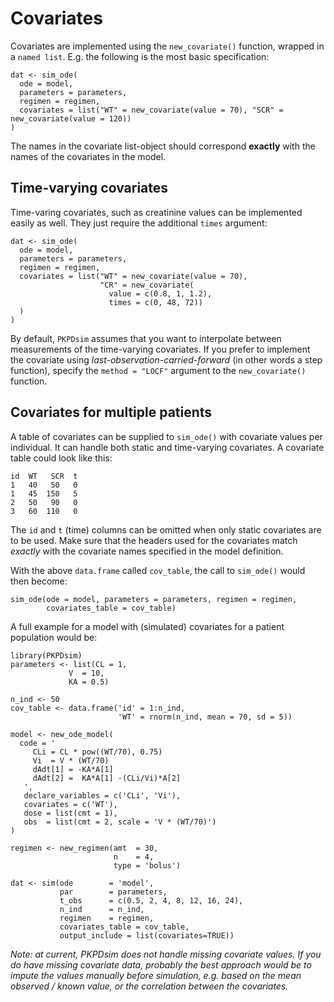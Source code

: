 # Covariates

Covariates are implemented using the `new_covariate()` function, wrapped in a `named list`. E.g. the following is the most basic specification:

    dat <- sim_ode(
      ode = model,
      parameters = parameters,
      regimen = regimen,
      covariates = list("WT" = new_covariate(value = 70), "SCR" = new_covariate(value = 120))
    )

The names in the covariate list-object should correspond **exactly** with the names of the covariates in the model.

## Time-varying covariates

Time-varing covariates, such as creatinine values can be implemented easily as well. They just require the additional `times` argument:

    dat <- sim_ode(
      ode = model,
      parameters = parameters,
      regimen = regimen,
      covariates = list("WT" = new_covariate(value = 70),
                        "CR" = new_covariate(
                          value = c(0.8, 1, 1.2),
                          times = c(0, 48, 72))
      )
    )

By default, `PKPDsim` assumes that you want to interpolate between measurements of the time-varying covariates. If you prefer to implement the covariate using *last-observation-carried-forward* (in other words a step function), specify the `method = "LOCF"` argument to the `new_covariate()` function.

## Covariates for multiple patients

A table of covariates can be supplied to `sim_ode()` with covariate values per individual. It can handle both static and time-varying covariates. A covariate table could look like this:

    id  WT   SCR  t
    1   40   50   0
    1   45  150   5
    2   50   90   0
    3   60  110   0

The `id` and `t` (time) columns can be omitted when only static covariates are to be used. Make sure that the headers used for the covariates match *exactly* with the covariate names specified in the model definition.

With the above `data.frame` called `cov_table`, the call to `sim_ode()` would then become:

    sim_ode(ode = model, parameters = parameters, regimen = regimen,
            covariates_table = cov_table)

A full example for a model with (simulated) covariates for a patient population would be:

    library(PKPDsim)
    parameters <- list(CL = 1,
                 V  = 10,
                 KA = 0.5)

    n_ind <- 50
    cov_table <- data.frame('id' = 1:n_ind,
                            'WT' = rnorm(n_ind, mean = 70, sd = 5))

    model <- new_ode_model(
      code = '
         CLi = CL * pow((WT/70), 0.75)
         Vi  = V * (WT/70)
         dAdt[1] = -KA*A[1]
         dAdt[2] =  KA*A[1] -(CLi/Vi)*A[2]
       ',
       declare_variables = c('CLi', 'Vi'),
       covariates = c('WT'),
       dose = list(cmt = 1),
       obs  = list(cmt = 2, scale = 'V * (WT/70)')
    )

    regimen <- new_regimen(amt  = 30,
                           n    = 4,
                           type = 'bolus')

    dat <- sim(ode        = 'model',
               par        = parameters,
               t_obs      = c(0.5, 2, 4, 8, 12, 16, 24),
               n_ind      = n_ind,
               regimen    = regimen,
               covariates_table = cov_table,
               output_include = list(covariates=TRUE))


*Note: at current, PKPDsim does not handle missing covariate values. If you do have missing covariate data, probably the best approach would be to impute the values manually before simulation, e.g. based on the mean observed / known value, or the correlation between the covariates.*
